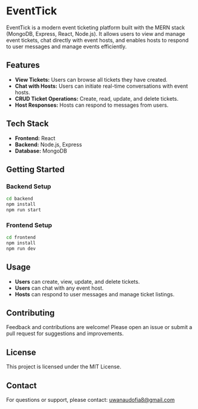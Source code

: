 # EventTick

EventTick is a modern event ticketing platform built with the MERN stack (MongoDB, Express, React, Node.js). It allows users to view and manage event tickets, chat directly with event hosts, and enables hosts to respond to user messages and manage events efficiently.

## Features

- **View Tickets:** Users can browse all tickets they have created.
- **Chat with Hosts:** Users can initiate real-time conversations with event hosts.
- **CRUD Ticket Operations:** Create, read, update, and delete tickets.
- **Host Responses:** Hosts can respond to messages from users.

## Tech Stack

- **Frontend:** React
- **Backend:** Node.js, Express
- **Database:** MongoDB

## Getting Started

### Backend Setup

```bash
cd backend
npm install
npm run start
```

### Frontend Setup

```bash
cd frontend
npm install
npm run dev
```

## Usage

- **Users** can create, view, update, and delete tickets.
- **Users** can chat with any event host.
- **Hosts** can respond to user messages and manage ticket listings.

## Contributing

Feedback and contributions are welcome! Please open an issue or submit a pull request for suggestions and improvements.

## License

This project is licensed under the MIT License.

## Contact

For questions or support, please contact: [uwanaudofia8@gmail.com](mailto:uwanaudofia8@gmail.com)
